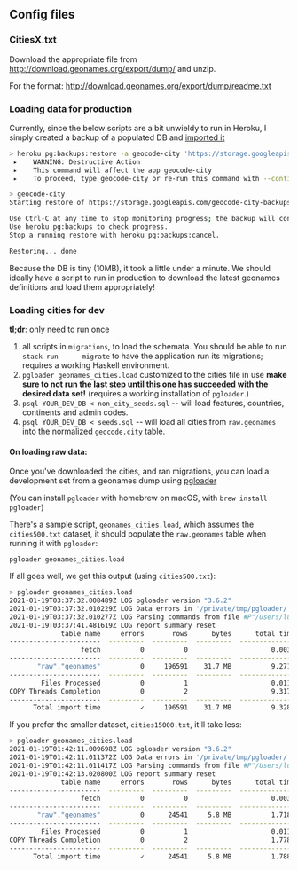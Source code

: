 ## Config files

### CitiesX.txt

Download the appropriate file from http://download.geonames.org/export/dump/
and unzip.

For the format: http://download.geonames.org/export/dump/readme.txt

### Loading data for production

Currently, since the below scripts are a bit unwieldy to run in Heroku,
I simply created a backup of a populated DB and [imported it](https://devcenter.heroku.com/articles/heroku-postgres-import-export#import)

```sh
> heroku pg:backups:restore -a geocode-city 'https://storage.googleapis.com/some-public-url' DATABASE_URL
 ▸    WARNING: Destructive Action
 ▸    This command will affect the app geocode-city
 ▸    To proceed, type geocode-city or re-run this command with --confirm geocode-city

> geocode-city
Starting restore of https://storage.googleapis.com/geocode-city-backups/mydb.dump to postgresql-lively-93516... done

Use Ctrl-C at any time to stop monitoring progress; the backup will continue restoring.
Use heroku pg:backups to check progress.
Stop a running restore with heroku pg:backups:cancel.

Restoring... done
```

Because the DB is tiny (10MB), it took a little under a minute. We should ideally have
a script to run in production to download the latest geonames definitions and load them
appropriately!


### Loading cities for dev


**tl;dr**: only need to run once

1. all scripts in `migrations`, to load the schemata. You should be able to run `stack run -- --migrate` to have the application
  run its migrations; requires a working Haskell environment.
2. `pgloader geonames_cities.load` customized to the cities file in use **make sure to not run the last step until this one has succeeded with the desired data set!** (requires a working
   installation of `pgloader`.)
3. `psql YOUR_DEV_DB < non_city_seeds.sql` -- will load features, countries, continents and admin codes.
4. `psql YOUR_DEV_DB < seeds.sql` -- will load all cities from `raw.geonames` into the normalized `geocode.city` table.

#### On loading raw data:

Once you've downloaded the cities, and ran migrations, you can load a development
set from a geonames dump using [pgloader](https://pgloader.readthedocs.io/en/latest/index.html)

(You can install `pgloader` with homebrew on macOS, with `brew install pgloader`)

There's a sample script, `geonames_cities.load`, which assumes the `cities500.txt` dataset, it should
populate the `raw.geonames` table when running it with `pgloader`:

    pgloader geonames_cities.load


If all goes well, we get this output (using `cities500.txt`):

```sh
> pgloader geonames_cities.load
2021-01-19T03:37:32.008489Z LOG pgloader version "3.6.2"
2021-01-19T03:37:32.010229Z LOG Data errors in '/private/tmp/pgloader/'
2021-01-19T03:37:32.010277Z LOG Parsing commands from file #P"/Users/luis/code/geocode.city/geocode-city-api/seeds/geonames_cities.load"
2021-01-19T03:37:41.481619Z LOG report summary reset
             table name     errors       rows      bytes      total time
-----------------------  ---------  ---------  ---------  --------------
                  fetch          0          0                     0.003s
-----------------------  ---------  ---------  ---------  --------------
       "raw"."geonames"          0     196591    31.7 MB          9.271s
-----------------------  ---------  ---------  ---------  --------------
        Files Processed          0          1                     0.011s
COPY Threads Completion          0          2                     9.317s
-----------------------  ---------  ---------  ---------  --------------
      Total import time          ✓     196591    31.7 MB          9.328s
```

If you prefer the smaller dataset, `cities15000.txt`, it'll take less:

```sh
> pgloader geonames_cities.load
2021-01-19T01:42:11.009698Z LOG pgloader version "3.6.2"
2021-01-19T01:42:11.011372Z LOG Data errors in '/private/tmp/pgloader/'
2021-01-19T01:42:11.011417Z LOG Parsing commands from file #P"/Users/luis/code/geocode.city/geocode-city-api/config/geonames_cities.load"
2021-01-19T01:42:13.020800Z LOG report summary reset
             table name     errors       rows      bytes      total time
-----------------------  ---------  ---------  ---------  --------------
                  fetch          0          0                     0.003s
-----------------------  ---------  ---------  ---------  --------------
       "raw"."geonames"          0      24541     5.8 MB          1.718s
-----------------------  ---------  ---------  ---------  --------------
        Files Processed          0          1                     0.011s
COPY Threads Completion          0          2                     1.778s
-----------------------  ---------  ---------  ---------  --------------
      Total import time          ✓      24541     5.8 MB          1.788s
```

